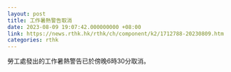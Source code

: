 ```yaml
---
layout: post
title: 工作暑熱警告取消
date: 2023-08-09 19:07:42.000000000 +08:00
link: https://news.rthk.hk/rthk/ch/component/k2/1712788-20230809.htm
categories: rthk
---
```


勞工處發出的工作暑熱警告已於傍晚6時30分取消。
